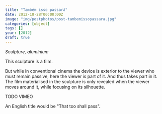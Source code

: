 ```yaml
---
title: "Também isso passará"
date: 2012-10-28T00:00:00Z
image: "img/postphotos/post-tambemissopassara.jpg"
categories: [object]
tags: []
year: [2012]
draft: true
---
```


_Sculpture, aluminium_

This sculpture is a film.
<!--more-->

But while in conventional cinema the device is exterior to the viewer who must remain passive, here the viewer is part of it. And thus takes part in it. The film materialised in the sculpture is only revealed when the viewer moves around it, while focusing on its silhouette.

TODO VIMEO

An English title would be "That too shall pass".